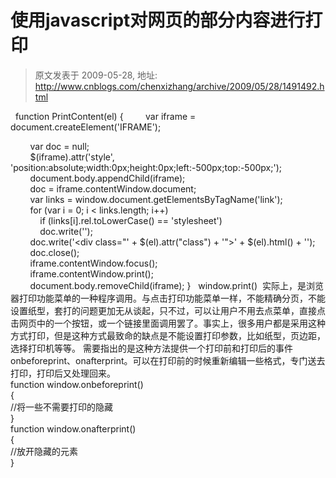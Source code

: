 # 使用javascript对网页的部分内容进行打印 
> 原文发表于 2009-05-28, 地址: http://www.cnblogs.com/chenxizhang/archive/2009/05/28/1491492.html 


<script type="text/javascript" src="jquery-1.3.2.min.js"></script>   function PrintContent(el) {         var iframe = document.createElement('IFRAME');  
        var doc = null;  
        $(iframe).attr('style', 'position:absolute;width:0px;height:0px;left:-500px;top:-500px;');  
        document.body.appendChild(iframe);  
        doc = iframe.contentWindow.document;  
        var links = window.document.getElementsByTagName('link');  
        for (var i = 0; i < links.length; i++)  
            if (links[i].rel.toLowerCase() == 'stylesheet')  
            doc.write('<link type="text/css" rel="stylesheet" href="' + links[i].href + '"></link>');  
        doc.write('<div class="' + $(el).attr("class") + '">' + $(el).html() + '</div>');  
        doc.close();  
        iframe.contentWindow.focus();  
        iframe.contentWindow.print();  
        document.body.removeChild(iframe); }   window.print()  实际上，是浏览器打印功能菜单的一种程序调用。与点击打印功能菜单一样，不能精确分页，不能设置纸型，套打的问题更加无从谈起，只不过，可以让用户不用去点菜单，直接点击网页中的一个按钮，或一个链接里面调用罢了。事实上，很多用户都是采用这种方式打印，但是这种方式最致命的缺点是不能设置打印参数，比如纸型，页边距，选择打印机等等。 需要指出的是这种方法提供一个打印前和打印后的事件onbeforeprint、onafterprint。可以在打印前的时候重新编辑一些格式，专门送去打印，打印后又处理回来。  
function window.onbeforeprint()  
{  
//将一些不需要打印的隐藏  
}  
function window.onafterprint()  
{  
//放开隐藏的元素  
}















